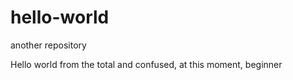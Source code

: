 # hello-world
another repository

Hello world from the total and confused, at this moment, beginner  
